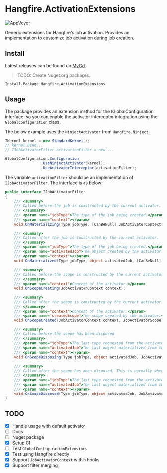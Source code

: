 # Hangfire.ActivationExtensions

[![AppVeyor](https://img.shields.io/appveyor/ci/Silvenga/hangfire-activationextensions.svg?maxAge=2592000&style=flat-square)](https://ci.appveyor.com/project/Silvenga/hangfire-activationextensions)

Generic extensions for Hangfire's job activation. Provides an implementation to customize job activation during job creation. 

## Install

Latest releases can be found on [MyGet](https://www.myget.org/F/silvenga/api/v2).

> TODO: Create Nuget.org packages.
```
Install-Package Hangfire.ActivationExtensions
```

## Usage

The package provides an extension method for the IGlobalConfiguration interface, so you can enable the activator interceptor integration using the `GlobalConfiguration` class.

The below example uses the `NinjectActivator` from `Hangfire.Ninject`. 

```csharp
IKernel kernel = new StandardKernel();
// kernel.Bind...
// IJobActivatorFilter activationFilter = new ...

GlobalConfiguration.Configuration
                .UseNinjectActivator(kernel);
                .UseActivatorInterceptor(activationFilter);
```

The variable `activationFilter` should be an implementation of `IJobActivatorFilter`. The interface is as below:

```csharp
public interface IJobActivatorFilter
{
    /// <summary>
    /// Called before the job is constructed by the current activator.
    /// </summary>
    /// <param name="jobType">The type of the job being created.</param>
    /// <param name="context"></param>
    void OnMaterializing(Type jobType, [CanBeNull] JobActivatorContext context);

    /// <summary>
    /// Called after the job is constructed by the current activator.
    /// </summary>
    /// <param name="jobType">The type of the job being created.</param>
    /// <param name="activatedJob">The object created by the activator. Should be of type found within jobType.</param>
    /// <param name="context"></param>
    void OnMaterialized(Type jobType, object activatedJob, [CanBeNull] JobActivatorContext context);

    /// <summary>
    /// Called before the scope is constructed by the current activator.
    /// </summary>
    /// <param name="context">Context of the activator.</param>
    void OnScopeCreating(JobActivatorContext context);

    /// <summary>
    /// Called after the scope is constructed by the current activator.
    /// </summary>
    /// <param name="context">Context of the activator.</param>
    /// <param name="createdScope">The scope created by the activator.</param>
    void OnScopeCreated(JobActivatorContext context, JobActivatorScope createdScope);

    /// <summary>
    /// Called before the scope has been disposed.
    /// </summary>
    /// <param name="jobType">The last type requested from the activator.</param>
    /// <param name="activatedJob">The last object materialized from the activator.</param>
    /// <param name="context"></param>
    void OnScopeDisposing(Type jobType, object activatedJob, JobActivatorContext context);

    /// <summary>
    /// Called after the scope has been disposed. This is normally when all objects within the scrope have been cleaned up.
    /// </summary>
    /// <param name="jobType">The last type requested from the activator.</param>
    /// <param name="activatedJob">The last object materialized from the activator.</param>
    /// <param name="context"></param>
    void OnScopeDisposed(Type jobType, object activatedJob, JobActivatorContext context);
}
```

## TODO

- [X] Handle usage with default activator
- [ ] Docs
- [ ] Nuget package
- [X] Setup CI
- [ ] Test `GlobalConfigurationExtensions`
- [X] Test using Hangfire directly
- [X] Support `JobActivatorContext` within hooks
- [X] Support filter merging